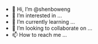 - 👋 Hi, I’m @shenboweng
- 👀 I’m interested in ...
- 🌱 I’m currently learning ...
- 💞️ I’m looking to collaborate on ...
- 📫 How to reach me ...

<!---
shenboweng/shenboweng is a ✨ special ✨ repository because its `README.md` (this file) appears on your GitHub profile.
You can click the Preview link to take a look at your changes.
--->
